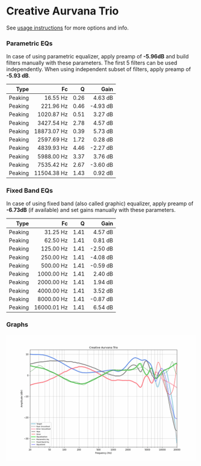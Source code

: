 # Creative Aurvana Trio
See [usage instructions](https://github.com/jaakkopasanen/AutoEq#usage) for more options and info.

### Parametric EQs
In case of using parametric equalizer, apply preamp of **-5.96dB** and build filters manually
with these parameters. The first 5 filters can be used independently.
When using independent subset of filters, apply preamp of **-5.93 dB**.

| Type    | Fc          |    Q | Gain     |
|--------:|------------:|-----:|---------:|
| Peaking | 16.55 Hz    | 0.26 | 4.63 dB  |
| Peaking | 221.96 Hz   | 0.46 | -4.93 dB |
| Peaking | 1020.87 Hz  | 0.51 | 3.27 dB  |
| Peaking | 3427.54 Hz  | 2.78 | 4.57 dB  |
| Peaking | 18873.07 Hz | 0.39 | 5.73 dB  |
| Peaking | 2597.69 Hz  | 1.72 | 0.28 dB  |
| Peaking | 4839.93 Hz  | 4.46 | -2.27 dB |
| Peaking | 5988.00 Hz  | 3.37 | 3.76 dB  |
| Peaking | 7535.42 Hz  | 2.67 | -3.60 dB |
| Peaking | 11504.38 Hz | 1.43 | 0.92 dB  |

### Fixed Band EQs
In case of using fixed band (also called graphic) equalizer, apply preamp of **-6.73dB**
(if available) and set gains manually with these parameters.

| Type    | Fc          |    Q | Gain     |
|--------:|------------:|-----:|---------:|
| Peaking | 31.25 Hz    | 1.41 | 4.57 dB  |
| Peaking | 62.50 Hz    | 1.41 | 0.81 dB  |
| Peaking | 125.00 Hz   | 1.41 | -2.50 dB |
| Peaking | 250.00 Hz   | 1.41 | -4.08 dB |
| Peaking | 500.00 Hz   | 1.41 | -0.59 dB |
| Peaking | 1000.00 Hz  | 1.41 | 2.40 dB  |
| Peaking | 2000.00 Hz  | 1.41 | 1.94 dB  |
| Peaking | 4000.00 Hz  | 1.41 | 3.52 dB  |
| Peaking | 8000.00 Hz  | 1.41 | -0.87 dB |
| Peaking | 16000.01 Hz | 1.41 | 6.54 dB  |

### Graphs
![](./Creative%20Aurvana%20Trio.png)
